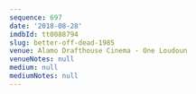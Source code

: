 ```yaml
---
sequence: 697
date: '2018-08-28'
imdbId: tt0088794
slug: better-off-dead-1985
venue: Alamo Drafthouse Cinema - One Loudoun
venueNotes: null
medium: null
mediumNotes: null
---
```


